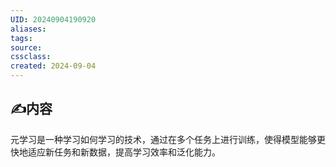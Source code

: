 ```yaml
---
UID: 20240904190920 
aliases: 
tags: 
source: 
cssclass: 
created: 2024-09-04
---
```


## ✍内容
元学习是一种学习如何学习的技术，通过在多个任务上进行训练，使得模型能够更快地适应新任务和新数据，提高学习效率和泛化能力。

